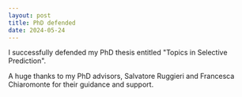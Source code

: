 ```yaml
---
layout: post
title: PhD defended
date: 2024-05-24
---
```


I successfully defended my PhD thesis entitled "Topics in Selective Prediction".

A huge thanks to my PhD advisors, Salvatore Ruggieri and Francesca Chiaromonte for their guidance and support.